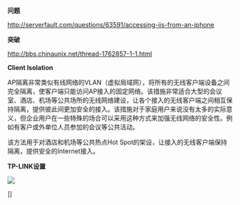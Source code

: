 <p><strong>问题</strong></p>
<p><a href="http://serverfault.com/questions/63591/accessing-iis-from-an-iphone">http://serverfault.com/questions/63591/accessing-iis-from-an-iphone</a></p>
<p><strong>突破</strong></p>
<p><a href="http://bbs.chinaunix.net/thread-1762857-1-1.html">http://bbs.chinaunix.net/thread-1762857-1-1.html</a></p>
<p><strong>Client Isolation</strong></p>
<p>AP隔离非常类似有线网络的VLAN（虚拟局域网），将所有的无线客户端设备之间完全隔离，使客户端只能访问AP接入的固定网络。该措施非常适合大型的会议室、酒店、机场等公共场所的无线网络建设，让各个接入的无线客户端之间相互保持隔离，提供彼此间更加安全的接入。该措施对于家庭用户来说没有太多的实际意义，但企业用户在一些特殊的场合可以采用这种方式来加强无线网络的安全性。例如有客户或外单位人员参加的会议等公共活动。</p>
<p>该方法用于对酒店和机场等公共热点Hot Spot的架设，让接入的无线客户端保持隔离，提供安全的Internet接入。</p>
<p><strong>TP-LINK设置</strong></p>
<p><img src="http://pic002.cnblogs.com/images/2011/18938/2011030100472921.png" /></p>]]